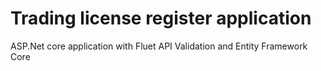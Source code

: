 # Trading license register application

ASP.Net core application with Fluet API Validation and Entity Framework Core
